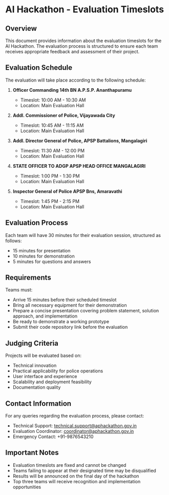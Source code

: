 # AI Hackathon - Evaluation Timeslots

## Overview
This document provides information about the evaluation timeslots for the AI Hackathon. The evaluation process is structured to ensure each team receives appropriate feedback and assessment of their project.

## Evaluation Schedule
The evaluation will take place according to the following schedule:

1. **Officer Commanding 14th BN A.P.S.P. Ananthapuramu**
   - Timeslot: 10:00 AM - 10:30 AM
   - Location: Main Evaluation Hall

2. **Addl. Commissioner of Police, Vijayawada City**
   - Timeslot: 10:45 AM - 11:15 AM
   - Location: Main Evaluation Hall

3. **Addl. Director General of Police, APSP Battalions, Mangalagiri**
   - Timeslot: 11:30 AM - 12:00 PM
   - Location: Main Evaluation Hall

4. **STATE OFFICER TO ADGP APSP HEAD OFFICE MANGALAGIRI**
   - Timeslot: 1:00 PM - 1:30 PM
   - Location: Main Evaluation Hall

5. **Inspector General of Police APSP Bns, Amaravathi**
   - Timeslot: 1:45 PM - 2:15 PM
   - Location: Main Evaluation Hall

## Evaluation Process
Each team will have 30 minutes for their evaluation session, structured as follows:
- 15 minutes for presentation
- 10 minutes for demonstration
- 5 minutes for questions and answers

## Requirements
Teams must:
- Arrive 15 minutes before their scheduled timeslot
- Bring all necessary equipment for their demonstration
- Prepare a concise presentation covering problem statement, solution approach, and implementation
- Be ready to demonstrate a working prototype
- Submit their code repository link before the evaluation

## Judging Criteria
Projects will be evaluated based on:
- Technical innovation
- Practical applicability for police operations
- User interface and experience
- Scalability and deployment feasibility
- Documentation quality

## Contact Information
For any queries regarding the evaluation process, please contact:
- Technical Support: technical.support@aphackathon.gov.in
- Evaluation Coordinator: coordinator@aphackathon.gov.in
- Emergency Contact: +91-9876543210

## Important Notes
- Evaluation timeslots are fixed and cannot be changed
- Teams failing to appear at their designated time may be disqualified
- Results will be announced on the final day of the hackathon
- Top three teams will receive recognition and implementation opportunities